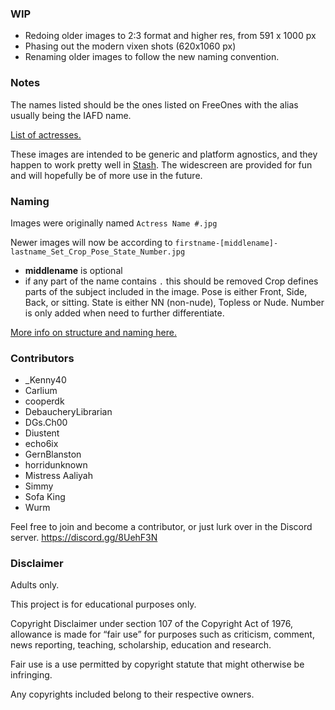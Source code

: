 ### WIP
 * Redoing older images to 2:3 format and higher res, from 591 x 1000 px
 * Phasing out the modern vixen shots (620x1060 px)
 * Renaming older images to follow the new naming convention.


### Notes

The names listed should be the ones listed on FreeOnes with the alias usually being the IAFD name.

[List of actresses.](./LIST.md)

These images are intended to be generic and platform agnostics, and they happen to work pretty well in [Stash](https://github.com/stashapp/stash/).
The widescreen are provided for fun and will hopefully be of more use in the future.

### Naming
Images were originally named `Actress Name #.jpg`

Newer images will now be according to `firstname-[middlename]-lastname_Set_Crop_Pose_State_Number.jpg`
  * **middlename** is optional
  * if any part of the name contains `.` this should be removed
Crop defines parts of the subject included in the image. 
Pose is either Front, Side, Back, or sitting.
State is either NN (non-nude), Topless or Nude.
Number is only added when need to further differentiate.

[More info on structure and naming here.](./SCHEMA.md)

### Contributors
* _Kenny40
* Carlium
* cooperdk
* DebaucheryLibrarian
* DGs.Ch00
* Diustent
* echo6ix
* GernBlanston
* horridunknown
* Mistress Aaliyah
* Simmy
* Sofa King
* Wurm

Feel free to join and become a contributor, or just lurk over in the Discord server.
https://discord.gg/8UehF3N


### Disclaimer

Adults only.

This project is for educational purposes only.

Copyright Disclaimer under section 107 of the Copyright Act of 1976, allowance is made for “fair use” for purposes such as criticism, comment, news reporting, teaching, scholarship, education and research.

Fair use is a use permitted by copyright statute that might otherwise be infringing.

Any copyrights included belong to their respective owners.
